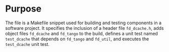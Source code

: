 # Purpose
The file is a Makefile snippet used for building and testing components in a software project. It specifies the inclusion of a header file `fd_dcache.h`, adds object files `fd_dcache` and `fd_tango` to the build, defines a unit test named `test_dcache` that depends on `fd_tango` and `fd_util`, and executes the `test_dcache` unit test.
